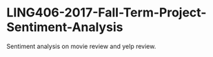 # LING406-2017-Fall-Term-Project-Sentiment-Analysis
Sentiment analysis on movie review and yelp review.

